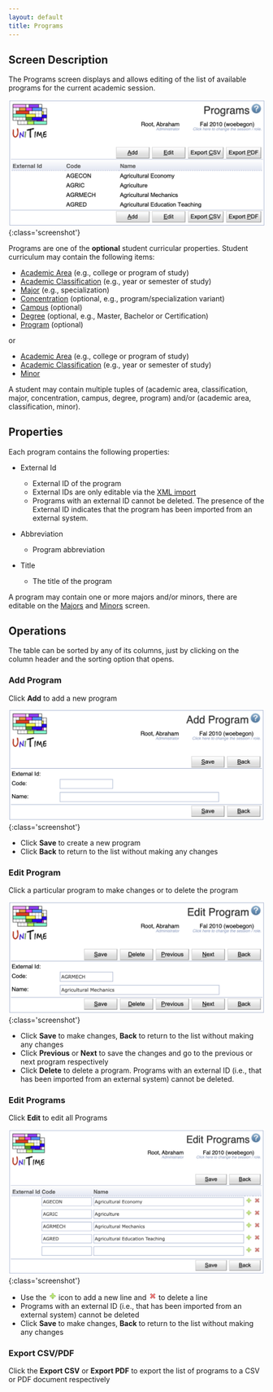 ```yaml
---
layout: default
title: Programs
---
```


## Screen Description

The Programs screen displays and allows editing of the list of available programs for the current academic session.

![Programs](images/programs-1.png){:class='screenshot'}

Programs are one of the **optional** student curricular properties. Student curriculum may contain the following items:

* [Academic Area](academic-areas) (e.g., college or program of study)
* [Academic Classification](academic-classifications) (e.g., year or semester of study)
* [Major](majors) (e.g., specialization)
* [Concentration](concentrations) (optional, e.g., program/specialization variant)
* [Campus](campuses) (optional)
* [Degree](degrees) (optional, e.g., Master, Bachelor or Certification)
* [Program](programs) (optional)

or

* [Academic Area](academic-areas) (e.g., college or program of study)
* [Academic Classification](academic-classifications) (e.g., year or semester of study)
* [Minor](minors)

A student may contain multiple tuples of (academic area, classification, major, concentration, campus, degree, program) and/or (academic area, classification, minor).

## Properties

Each program contains the following properties:

* External Id
	* External ID of the program
	* External IDs are only editable via the [XML import](https://www.unitime.org/uct_interfaces.php)
	* Programs with an external ID cannot be deleted. The presence of the External ID indicates that the program has been imported from an external system.

* Abbreviation
	* Program abbreviation

* Title
	* The title of the program

A program may contain one or more majors and/or minors, there are editable on the [Majors](majors) and [Minors](minors) screen.

## Operations

The table can be sorted by any of its columns, just by clicking on the column header and the sorting option that opens.

### Add Program
Click **Add** to add a new program

![Programs](images/programs-2.png){:class='screenshot'}

* Click **Save** to create a new program
* Click **Back** to return to the list without making any changes

### Edit Program
Click a particular program to make changes or to delete the program

![Programs](images/programs-3.png){:class='screenshot'}

* Click **Save** to make changes, **Back** to return to the list without making any changes
* Click **Previous** or **Next** to save the changes and go to the previous or next program respectively
* Click **Delete** to delete a program. Programs with an external ID (i.e., that has been imported from an external system) cannot be deleted.

### Edit Programs
Click **Edit** to edit all Programs

![Programs](images/programs-4.png){:class='screenshot'}

* Use the ![Add](images/icon-add.png) icon to add a new line and ![Delete](images/icon-delete.png) to delete a line
* Programs with an external ID (i.e., that has been imported from an external system) cannot be deleted
* Click **Save** to make changes, **Back** to return to the list without making any changes

### Export CSV/PDF
Click the **Export CSV** or **Export PDF** to export the list of programs to a CSV or PDF document respectively